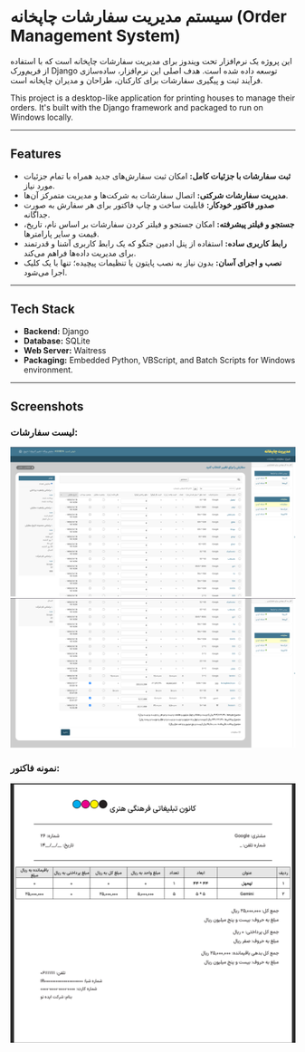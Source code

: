 # سیستم مدیریت سفارشات چاپخانه (Order Management System)

این پروژه یک نرم‌افزار تحت ویندوز برای مدیریت سفارشات چاپخانه است که با استفاده از فریم‌ورک Django توسعه داده شده است. هدف اصلی این نرم‌افزار، ساده‌سازی فرآیند ثبت و پیگیری سفارشات برای کارکنان، طراحان و مدیران چاپخانه است.

This project is a desktop-like application for printing houses to manage their orders. It's built with the Django framework and packaged to run on Windows locally.

---

## Features

- **ثبت سفارشات با جزئیات کامل:** امکان ثبت سفارش‌های جدید همراه با تمام جزئیات مورد نیاز.
- **مدیریت سفارشات شرکتی:** اتصال سفارشات به شرکت‌ها و مدیریت متمرکز آن‌ها.
- **صدور فاکتور خودکار:** قابلیت ساخت و چاپ فاکتور برای هر سفارش به صورت جداگانه.
- **جستجو و فیلتر پیشرفته:** امکان جستجو و فیلتر کردن سفارشات بر اساس نام، تاریخ، قیمت و سایر پارامترها.
- **رابط کاربری ساده:** استفاده از پنل ادمین جنگو که یک رابط کاربری آشنا و قدرتمند برای مدیریت داده‌ها فراهم می‌کند.
- **نصب و اجرای آسان:** بدون نیاز به نصب پایتون یا تنظیمات پیچیده؛ تنها با یک کلیک اجرا می‌شود.

---

## Tech Stack

-   **Backend:** Django
-   **Database:** SQLite
-   **Web Server:** Waitress
-   **Packaging:** Embedded Python, VBScript, and Batch Scripts for Windows environment.

---

## Screenshots


### لیست سفارشات:


![لیست سفارشات](assets/order-list.png)
![لیست سفارشات](assets/order-list1.png)

### نمونه فاکتور:
![نمونه فاکتور](assets/factor-page.png)
